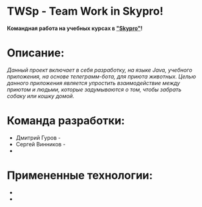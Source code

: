 # TWSp - Team Work in Skypro!
**Командная работа на учебных курсах в ["Skypro"](https://my.sky.pro)!**
# Описание:
_Данный проект включает в себя разработку, на языке Java, учебного приложения, на основе телеграмм-бота, для приюта животных. Целью данного приложения является упростить взаимодействие между приютом и людьми, которые задумываются о том, чтобы забрать собаку или кошку домой._
# Команда разработки:
* Дмитрий Гуров - 
* Сергей Винников -
*
# Примененные технологии:
*
*
